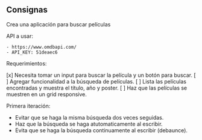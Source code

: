 ## Consignas

Crea una aplicación para buscar películas

API a usar:

    - https://www.omdbapi.com/
    - API_KEY: 51deaec6

Requerimientos:

[x] Necesita tomar un input para buscar la película y un botón para buscar.
[ ] Agregar funcionalidad a la búsqueda de películas. 
[ ] Lista las películas encontradas y muestra el título, año y poster.
[ ] Haz que las películas se muestren en un grid responsive.

Primera iteración:

- Evitar que se haga la misma búsqueda dos veces seguidas.
- Haz que la búsqueda se haga atutomaticamente al escribir.
- Evita que se haga la búsqueda continuamente al escribir (debaunce). 